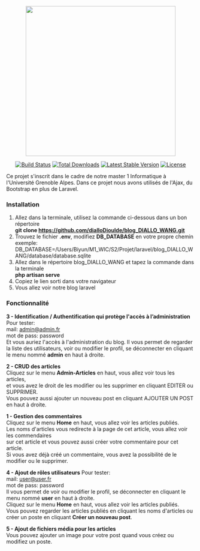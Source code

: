 <p align="center"><img src="https://res.cloudinary.com/dtfbvvkyp/image/upload/v1566331377/laravel-logolockup-cmyk-red.svg" width="400"></p>

<p align="center">
<a href="https://travis-ci.org/laravel/framework"><img src="https://travis-ci.org/laravel/framework.svg" alt="Build Status"></a>
<a href="https://packagist.org/packages/laravel/framework"><img src="https://poser.pugx.org/laravel/framework/d/total.svg" alt="Total Downloads"></a>
<a href="https://packagist.org/packages/laravel/framework"><img src="https://poser.pugx.org/laravel/framework/v/stable.svg" alt="Latest Stable Version"></a>
<a href="https://packagist.org/packages/laravel/framework"><img src="https://poser.pugx.org/laravel/framework/license.svg" alt="License"></a>
</p>

<div>
    Ce projet s'inscrit dans le cadre de notre master 1 Informatique à l'Université Grenoble Alpes. Dans ce projet nous avons utilisés de l'Ajax, du Bootstrap  en plus de Laravel.
</div>

### Installation
1. Allez dans la terminale, utilisez la commande ci-dessous dans un bon répertoire  
**git clone https://github.com/dialloDioulde/blog_DIALLO_WANG.git**
2. Trouvez le fichier **.env**, modifiez **DB_DATABASE** en votre propre chemin  
exemple: DB_DATABASE=/Users/Biyun/M1_WIC/S2/Projet/laravel/blog_DIALLO_WANG/database/database.sqlite
3. Allez dans le répertoire blog_DIALLO_WANG et tapez la commande dans la terminale  
**php artisan serve**
4. Copiez le lien sorti dans votre navigateur
5. Vous allez voir notre blog laravel

### Fonctionnalité

**3 - Identification / Authentification qui protège l'accès à l’administration**  
Pour tester:  
mail: admin@admin.fr  
mot de pass: password  
Et vous auriez l'accès à l'administration du blog.
Il vous permet de regarder la liste des utilisateurs, voir ou modifier le profil, se déconnecter en cliquant le menu nommé **admin** en haut à droite.

**2 - CRUD des articles**  
Cliquez sur le menu **Admin-Articles** en haut, vous allez voir tous les articles,  
et vous avez le droit de les modifier ou les supprimer en cliquant EDITER ou SUPPRIMER.  
Vous pouvez aussi ajouter un nouveau post en cliquant AJOUTER UN POST en haut à droite.

**1 - Gestion des commentaires**  
Cliquez sur le menu **Home** en haut, vous allez voir les articles publiés.  
Les noms d'articles vous redirecte à la page de cet article, vous allez voir les commendaires  
sur cet article et vous pouvez aussi créer votre commentaire pour cet article.  
Si vous avez déjà créé un commentaire, vous avez la possibilité de le modifier ou le supprimer.  

**4 - Ajout de rôles utilisateurs**
Pour tester:  
mail: user@user.fr  
mot de pass: password  
Il vous permet de voir ou modifier le profil, se déconnecter en cliquant le menu nommé **user** en haut à droite.  
Cliquez sur le menu **Home** en haut, vous allez voir les articles publiés.  
Vous pouvez regarder les articles publiés en cliquant les noms d'articles ou créer un poste en cliquant **Créer un nouveau post**.

**5 - Ajout de fichiers média pour les articles**  
Vous pouvez ajouter un image pour votre post quand vous créez ou modifiez un poste.

